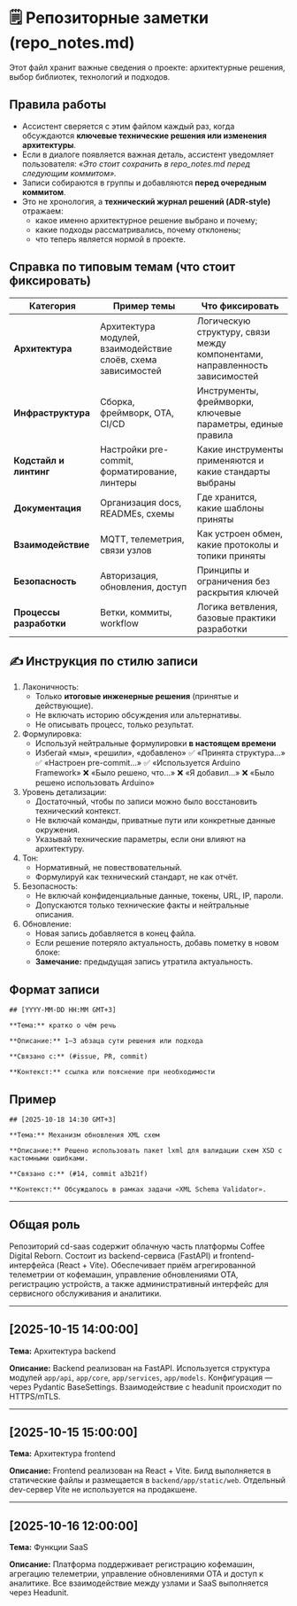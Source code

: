 # 🗒️ Репозиторные заметки (repo_notes.md)

Этот файл хранит важные сведения о проекте: архитектурные решения, выбор библиотек, технологий и подходов.

## Правила работы

- Ассистент сверяется с этим файлом каждый раз, когда обсуждаются **ключевые технические решения или изменения архитектуры**.
- Если в диалоге появляется важная деталь, ассистент уведомляет пользователя:
  _«Это стоит сохранить в repo_notes.md перед следующим коммитом»._
- Записи собираются в группы и добавляются **перед очередным коммитом**.
- Это не хронология, а **технический журнал решений (ADR-style)** отражаем:
  - какое именно архитектурное решение выбрано и почему;
  - какие подходы рассматривались, почему отклонены;
  - что теперь является нормой в проекте.

## Справка по типовым темам (что стоит фиксировать)

| Категория               | Пример темы                                                   | Что фиксировать                                                             |
| ----------------------- | ------------------------------------------------------------- | --------------------------------------------------------------------------- |
| **Архитектура**         | Архитектура модулей, взаимодействие слоёв, схема зависимостей | Логическую структуру, связи между компонентами, направленность зависимостей |
| **Инфраструктура**      | Сборка, фреймворк, OTA, CI/CD                                 | Инструменты, фреймворки, ключевые параметры, единые правила                 |
| **Кодстайл и линтинг**  | Настройки pre-commit, форматирование, линтеры                 | Какие инструменты применяются и какие стандарты выбраны                     |
| **Документация**        | Организация docs, READMEs, схемы                              | Где хранится, какие шаблоны приняты                                         |
| **Взаимодействие**      | MQTT, телеметрия, связи узлов                                 | Как устроен обмен, какие протоколы и топики приняты                         |
| **Безопасность**        | Авторизация, обновления, доступ                               | Принципы и ограничения без раскрытия ключей                                 |
| **Процессы разработки** | Ветки, коммиты, workflow                                      | Логика ветвления, базовые практики разработки                               |

## ✍️ Инструкция по стилю записи

1. Лаконичность:
   - Только **итоговые инженерные решения** (принятые и действующие).
   - Не включать историю обсуждения или альтернативы.
   - Не описывать процесс, только результат.
2. Формулировка:
   - Используй нейтральные формулировки **в настоящем времени**
   - Избегай «мы», «решили», «добавлено»
     ✅ «Принята структура…»
     ✅ «Настроен pre-commit…»
     ✅ «Используется Arduino Framework»
     ❌ «Было решено, что…»
     ❌ «Я добавил…»
     ❌ «Было решено использовать Arduino»
3. Уровень детализации:
   - Достаточный, чтобы по записи можно было восстановить технический контекст.
   - Не включай команды, приватные пути или конкретные данные окружения.
   - Указывай технические параметры, если они влияют на архитектуру.
4. Тон:
   - Нормативный, не повествовательный.
   - Формулируй как технический стандарт, не как отчёт.
5. Безопасность:
   - Не включай конфиденциальные данные, токены, URL, IP, пароли.
   - Допускаются только технические факты и нейтральные описания.
6. Обновление:
   - Новая запись добавляется в конец файла.
   - Если решение потеряло актуальность, добавь пометку в новом блоке:
   - **Замечание:** предыдущая запись утратила актуальность.

## Формат записи

```text
## [YYYY-MM-DD HH:MM GMT+3]

**Тема:** кратко о чём речь

**Описание:** 1–3 абзаца сути решения или подхода

**Связано с:** (#issue, PR, commit)

**Контекст:** ссылка или пояснение при необходимости
```

## Пример

```text
## [2025-10-18 14:30 GMT+3]

**Тема:** Механизм обновления XML схем

**Описание:** Решено использовать пакет lxml для валидации схем XSD с кастомными ошибками.

**Связано с:** (#14, commit a3b21f)

**Контекст:** Обсуждалось в рамках задачи «XML Schema Validator».
```

---

## Общая роль

Репозиторий cd-saas содержит облачную часть платформы Coffee Digital Reborn.
Состоит из backend-сервиса (FastAPI) и frontend-интерфейса (React + Vite).
Обеспечивает приём агрегированной телеметрии от кофемашин, управление обновлениями OTA, регистрацию устройств, а также административный интерфейс для сервисного обслуживания и аналитики.

---

## [2025-10-15 14:00:00]

**Тема:** Архитектура backend

**Описание:**
Backend реализован на FastAPI.
Используется структура модулей `app/api`, `app/core`, `app/services`, `app/models`.
Конфигурация — через Pydantic BaseSettings.
Взаимодействие с headunit происходит по HTTPS/mTLS.

---

## [2025-10-15 15:00:00]

**Тема:** Архитектура frontend

**Описание:**
Frontend реализован на React + Vite.
Билд выполняется в статические файлы и размещается в `backend/app/static/web`.
Отдельный dev-сервер Vite не используется на продакшене.

---

## [2025-10-16 12:00:00]

**Тема:** Функции SaaS

**Описание:**
Платформа поддерживает регистрацию кофемашин, агрегацию телеметрии, управление обновлениями OTA и доступ к аналитике.
Все взаимодействие между узлами и SaaS выполняется через Headunit.
